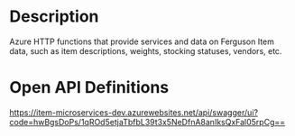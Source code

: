 # Description

Azure HTTP functions that provide services and data on Ferguson Item data, such as item descriptions, weights, stocking statuses, vendors, etc.


# Open API Definitions

https://item-microservices-dev.azurewebsites.net/api/swagger/ui?code=hwBgsDoPs/1qROd5etjaTbfbL39t3x5NeDfnA8anIksQxFal05rpCg==
